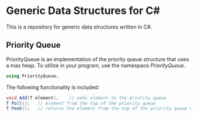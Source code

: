 # Generic Data Structures for C#

This is a repository for generic data structures written in C#.

## Priority Queue

PriorityQueue<T> is an implementation of the priority queue structure that uses a max heap. To utilize in your program, use the namespace *PriorityQueue*.

```c#
using PriorityQueue;
```

The following functionality is included:

```c#
void Add(T element);	// adds element to the priority queue
T Poll();	// element from the top of the priority queue
T Peek();	// returns the element from the top of the priority queue without removing
```
